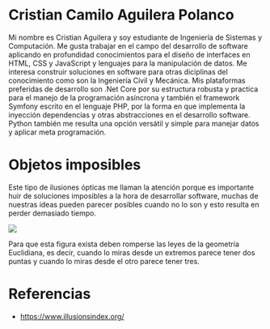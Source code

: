 # Cristian Camilo Aguilera Polanco

Mi nombre es Cristian Aguilera y soy estudiante de Ingeniería de Sistemas y Computación. Me gusta trabajar en el campo del desarrollo de software aplicando en profundidad conocimientos para el diseño de interfaces en HTML, CSS y JavaScript y lenguajes para la manipulación de datos. Me interesa construir soluciones en software para otras diciplinas del conocimiento como son la Ingeniería Civil y Mecánica. Mis plataformas preferidas de desarrollo son .Net Core por su estructura robusta y practica para el manejo de la programación asíncrona y también el framework Symfony escrito en el lenguaje PHP, por la forma en que implementa la inyección dependencias y otras abstracciones en el desarrollo software. Python también me resulta una opción versátil y simple para manejar datos y aplicar meta programación.

# Objetos imposibles

Este tipo de ilusiones ópticas me llaman la atención porque es importante huir de soluciones imposibles a la hora de desarrollar software, muchas de nuestras ideas pueden parecer posibles cuando no lo son y esto resulta en perder demasiado tiempo.

<img src="https://www.illusionsindex.org/images/illusions/impossible-trident/Impossible-Trident.jpg">

Para que esta figura exista deben romperse las leyes de la geometría Euclidiana, es decir, cuando lo miras desde un extremos parece tener dos puntas y cuando lo miras desde el otro parece tener tres.

# Referencias
- https://www.illusionsindex.org/
